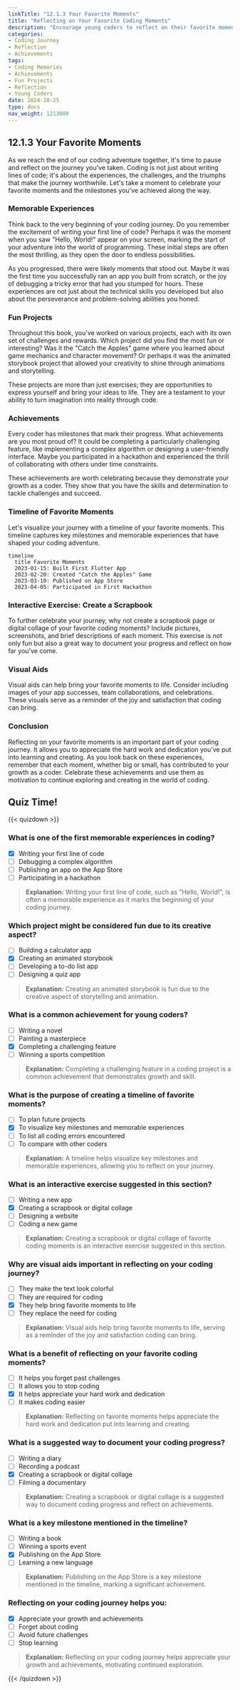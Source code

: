 ```yaml
---
linkTitle: "12.1.3 Your Favorite Moments"
title: "Reflecting on Your Favorite Coding Moments"
description: "Encourage young coders to reflect on their favorite moments in their coding journey, celebrating achievements and memorable experiences."
categories:
- Coding Journey
- Reflection
- Achievements
tags:
- Coding Memories
- Achievements
- Fun Projects
- Reflection
- Young Coders
date: 2024-10-25
type: docs
nav_weight: 1213000
---
```


## 12.1.3 Your Favorite Moments

As we reach the end of our coding adventure together, it's time to pause and reflect on the journey you've taken. Coding is not just about writing lines of code; it's about the experiences, the challenges, and the triumphs that make the journey worthwhile. Let's take a moment to celebrate your favorite moments and the milestones you've achieved along the way.

### Memorable Experiences

Think back to the very beginning of your coding journey. Do you remember the excitement of writing your first line of code? Perhaps it was the moment when you saw "Hello, World!" appear on your screen, marking the start of your adventure into the world of programming. These initial steps are often the most thrilling, as they open the door to endless possibilities.

As you progressed, there were likely moments that stood out. Maybe it was the first time you successfully ran an app you built from scratch, or the joy of debugging a tricky error that had you stumped for hours. These experiences are not just about the technical skills you developed but also about the perseverance and problem-solving abilities you honed.

### Fun Projects

Throughout this book, you've worked on various projects, each with its own set of challenges and rewards. Which project did you find the most fun or interesting? Was it the "Catch the Apples" game where you learned about game mechanics and character movement? Or perhaps it was the animated storybook project that allowed your creativity to shine through animations and storytelling.

These projects are more than just exercises; they are opportunities to express yourself and bring your ideas to life. They are a testament to your ability to turn imagination into reality through code.

### Achievements

Every coder has milestones that mark their progress. What achievements are you most proud of? It could be completing a particularly challenging feature, like implementing a complex algorithm or designing a user-friendly interface. Maybe you participated in a hackathon and experienced the thrill of collaborating with others under time constraints.

These achievements are worth celebrating because they demonstrate your growth as a coder. They show that you have the skills and determination to tackle challenges and succeed.

### Timeline of Favorite Moments

Let's visualize your journey with a timeline of your favorite moments. This timeline captures key milestones and memorable experiences that have shaped your coding adventure.

```mermaid
timeline
  title Favorite Moments
  2023-01-15: Built First Flutter App
  2023-02-20: Created "Catch the Apples" Game
  2023-03-10: Published on App Store
  2023-04-05: Participated in First Hackathon
```

### Interactive Exercise: Create a Scrapbook

To further celebrate your journey, why not create a scrapbook page or digital collage of your favorite coding moments? Include pictures, screenshots, and brief descriptions of each moment. This exercise is not only fun but also a great way to document your progress and reflect on how far you've come.

### Visual Aids

Visual aids can help bring your favorite moments to life. Consider including images of your app successes, team collaborations, and celebrations. These visuals serve as a reminder of the joy and satisfaction that coding can bring.

### Conclusion

Reflecting on your favorite moments is an important part of your coding journey. It allows you to appreciate the hard work and dedication you've put into learning and creating. As you look back on these experiences, remember that each moment, whether big or small, has contributed to your growth as a coder. Celebrate these achievements and use them as motivation to continue exploring and creating in the world of coding.

## Quiz Time!

{{< quizdown >}}

### What is one of the first memorable experiences in coding?

- [x] Writing your first line of code
- [ ] Debugging a complex algorithm
- [ ] Publishing an app on the App Store
- [ ] Participating in a hackathon

> **Explanation:** Writing your first line of code, such as "Hello, World!", is often a memorable experience as it marks the beginning of your coding journey.

### Which project might be considered fun due to its creative aspect?

- [ ] Building a calculator app
- [x] Creating an animated storybook
- [ ] Developing a to-do list app
- [ ] Designing a quiz app

> **Explanation:** Creating an animated storybook is fun due to the creative aspect of storytelling and animation.

### What is a common achievement for young coders?

- [ ] Writing a novel
- [ ] Painting a masterpiece
- [x] Completing a challenging feature
- [ ] Winning a sports competition

> **Explanation:** Completing a challenging feature in a coding project is a common achievement that demonstrates growth and skill.

### What is the purpose of creating a timeline of favorite moments?

- [ ] To plan future projects
- [x] To visualize key milestones and memorable experiences
- [ ] To list all coding errors encountered
- [ ] To compare with other coders

> **Explanation:** A timeline helps visualize key milestones and memorable experiences, allowing you to reflect on your journey.

### What is an interactive exercise suggested in this section?

- [ ] Writing a new app
- [x] Creating a scrapbook or digital collage
- [ ] Designing a website
- [ ] Coding a new game

> **Explanation:** Creating a scrapbook or digital collage of favorite coding moments is an interactive exercise suggested in this section.

### Why are visual aids important in reflecting on your coding journey?

- [ ] They make the text look colorful
- [ ] They are required for coding
- [x] They help bring favorite moments to life
- [ ] They replace the need for coding

> **Explanation:** Visual aids help bring favorite moments to life, serving as a reminder of the joy and satisfaction coding can bring.

### What is a benefit of reflecting on your favorite coding moments?

- [ ] It helps you forget past challenges
- [ ] It allows you to stop coding
- [x] It helps appreciate your hard work and dedication
- [ ] It makes coding easier

> **Explanation:** Reflecting on favorite moments helps appreciate the hard work and dedication put into learning and creating.

### What is a suggested way to document your coding progress?

- [ ] Writing a diary
- [ ] Recording a podcast
- [x] Creating a scrapbook or digital collage
- [ ] Filming a documentary

> **Explanation:** Creating a scrapbook or digital collage is a suggested way to document coding progress and reflect on achievements.

### What is a key milestone mentioned in the timeline?

- [ ] Writing a book
- [ ] Winning a sports event
- [x] Publishing on the App Store
- [ ] Learning a new language

> **Explanation:** Publishing on the App Store is a key milestone mentioned in the timeline, marking a significant achievement.

### Reflecting on your coding journey helps you:

- [x] Appreciate your growth and achievements
- [ ] Forget about coding
- [ ] Avoid future challenges
- [ ] Stop learning

> **Explanation:** Reflecting on your coding journey helps appreciate your growth and achievements, motivating continued exploration.

{{< /quizdown >}}
